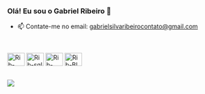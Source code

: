 ### Olá! Eu sou o Gabriel Ribeiro 👋
- 📫 Contate-me no email: gabrielsilvaribeirocontato@gmail.com
##

<div style="display: inline_block"><br>
  <img alignt="center" alt="Rib-python" height="30" width="40" src="https://icons8.com.br/icon/pIJdjOoL6KfU/python" />
  <img alignt="center" alt="Rib-sql" height="30" width="40" src="https://icons8.com.br/icon/Lk9yC4HS5r3p/sql"/>
  <img alignt="center" alt="Rib-excel" height="30" width="40" src="https://img.icons8.com/?size=100&id=117561&format=png&color=000000](https://icons8.com.br/icon/117561/microsoft-excel-2019" />
  <img alignt="center" alt="Rib-BI" height="30" width="40" src="[https://icons8.com.br/icon/3sGOUDo9nJ4k/power-bi-2021](https://icons8.com.br/icon/3sGOUDo9nJ4k/power-bi-2021)" />
</div>

##

<div>
  <a href="https://www.linkedin.com/in/gabriel-ribeiro-6353911b9/" target="_blank"><img src="https://img.shields.io/badge/LinkedIn-0077B5?style=for-the-badge&logo=linkedin&logoColor=white" target="_blank"></a>
</div>
